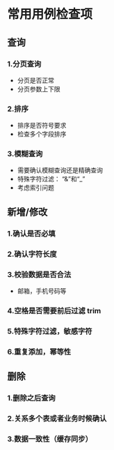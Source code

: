 # 常用用例检查项

## 查询

### 1.分页查询

+ 分页是否正常
+ 分页参数上下限

### 2.排序

+ 排序是否符号要求
+ 检查多个字段排序

### 3.模糊查询

+ 需要确认模糊查询还是精确查询
+ 特殊字符过滤： “&”和“_” 
+ 考虑索引问题

## 新增/修改

### 1.确认是否必填

### 2.确认字符长度

### 3.校验数据是否合法

+ 邮箱，手机号码等

### 4.空格是否需要前后过滤 trim

### 5.特殊字符过滤，敏感字符

### 6.重复添加，幂等性



## 删除

### 1.删除之后查询

### 2.关系多个表或者业务时候确认

### 3.数据一致性（缓存同步）

